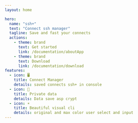 ```yaml
---
layout: home

hero:
  name: "ssh+"
  text: "Connect ssh manager"
  tagline: Save and fast your connects
  actions:
    - theme: brand
      text: Get started
      link: /documentation/aboutApp
    - theme: brand
      text: Download
      link: /documentation/download
features:
  - icon: 🖥
    title: Connect Manager
    details: saved connects ssh+ in console
  - icon: 🔐
    title: Private data
    details: Data save asp crypt
  - icon: ☀
    title: Beautiful visual cli
    details: original and max color user select and input
---
```


